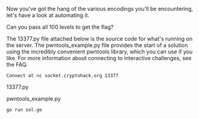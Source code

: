 Now you've got the hang of the various encodings you'll be encountering, let's have a look at automating it.

Can you pass all 100 levels to get the flag?

The 13377.py file attached below is the source code for what's running on the server. The pwntools_example.py file provides the start of a solution using the incredibly convenient pwntools library, which you can use if you like. For more information about connecting to interactive challenges, see the FAQ.

`Connect at nc socket.cryptohack.org 13377`

13377.py

pwntools_example.py


``` 
go run sol.go
```
